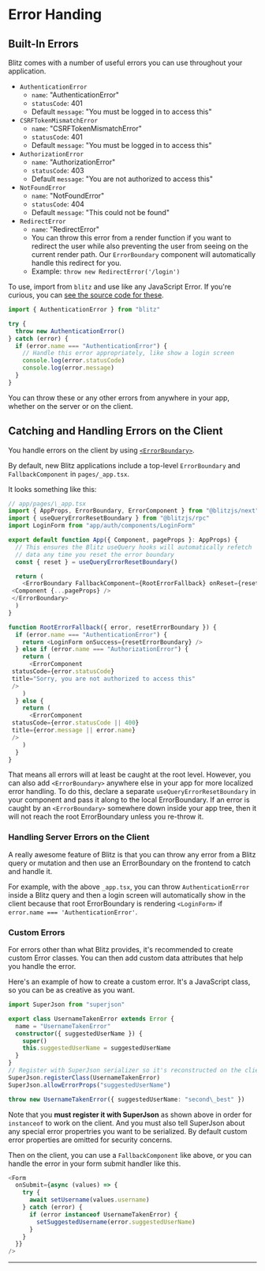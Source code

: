 # Error Handing



## Built-In Errors

Blitz comes with a number of useful errors you can use throughout your
application.

* `AuthenticationError`
	+ `name`: "AuthenticationError"
	+ `statusCode`: 401
	+ Default `message`: "You must be logged in to access this"
* `CSRFTokenMismatchError`
	+ `name`: "CSRFTokenMismatchError"
	+ `statusCode`: 401
	+ Default `message`: "You must be logged in to access this"
* `AuthorizationError`
	+ `name`: "AuthorizationError"
	+ `statusCode`: 403
	+ Default `message`: "You are not authorized to access this"
* `NotFoundError`
	+ `name`: "NotFoundError"
	+ `statusCode`: 404
	+ Default `message`: "This could not be found"
* `RedirectError`
	+ `name`: "RedirectError"
	+ You can throw this error from a render function if you want to
	redirect the user while also preventing the user from seeing on the
	current render path. Our `ErrorBoundary` component will automatically
	handle this redirect for you.
	+ Example: `throw new RedirectError('/login')`

To use, import from `blitz` and use like any JavaScript Error. If you're
curious, you can
[see the source code for these](https://github.com/blitz-js/blitz/blob/canary/packages/core/src/errors.ts).


```typescript
import { AuthenticationError } from "blitz"

try {
  throw new AuthenticationError()
} catch (error) {
  if (error.name === "AuthenticationError") {
    // Handle this error appropriately, like show a login screen
    console.log(error.statusCode)
    console.log(error.message)
  }
}
```
You can throw these or any other errors from anywhere in your app, whether
on the server or on the client.

## Catching and Handling Errors on the Client

You handle errors on the client by using
[`<ErrorBoundary>`](./error-boundary).

By default, new Blitz applications include a top-level `ErrorBoundary` and
`FallbackComponent` in `pages/_app.tsx`.

It looks something like this:


```typescript
// app/pages/\_app.tsx
import { AppProps, ErrorBoundary, ErrorComponent } from "@blitzjs/next"
import { useQueryErrorResetBoundary } from "@blitzjs/rpc"
import LoginForm from "app/auth/components/LoginForm"

export default function App({ Component, pageProps }: AppProps) {
  // This ensures the Blitz useQuery hooks will automatically refetch
  // data any time you reset the error boundary
  const { reset } = useQueryErrorResetBoundary()

  return (
    <ErrorBoundary FallbackComponent={RootErrorFallback} onReset={reset}>
 <Component {...pageProps} />
 </ErrorBoundary>
  )
}

function RootErrorFallback({ error, resetErrorBoundary }) {
  if (error.name === "AuthenticationError") {
    return <LoginForm onSuccess={resetErrorBoundary} />
  } else if (error.name === "AuthorizationError") {
    return (
      <ErrorComponent
 statusCode={error.statusCode}
 title="Sorry, you are not authorized to access this"
 />
    )
  } else {
    return (
      <ErrorComponent
 statusCode={error.statusCode || 400}
 title={error.message || error.name}
 />
    )
  }
}
```
That means all errors will at least be caught at the root level. However,
you can also add `<ErrorBoundary>` anywhere else in your app for more
localized error handling. To do this, declare a separate
`useQueryErrorResetBoundary` in your component and pass it along to the
local ErrorBoundary. If an error is caught by an `<ErrorBoundary>`
somewhere down inside your app tree, then it will not reach the root
ErrorBoundary unless you re-throw it.

### Handling Server Errors on the Client

A really awesome feature of Blitz is that you can throw any error from a
Blitz query or mutation and then use an ErrorBoundary on the frontend to
catch and handle it.

For example, with the above `_app.tsx`, you can throw
`AuthenticationError` inside a Blitz query and then a login screen will
automatically show in the client because that root ErrorBoundary is
rendering `<LoginForm>` if `error.name === 'AuthenticationError'`.

### Custom Errors

For errors other than what Blitz provides, it's recommended to create
custom Error classes. You can then add custom data attributes that help
you handle the error.

Here's an example of how to create a custom error. It's a JavaScript
class, so you can be as creative as you want.


```typescript
import SuperJson from "superjson"

export class UsernameTakenError extends Error {
  name = "UsernameTakenError"
  constructor({ suggestedUserName }) {
    super()
    this.suggestedUserName = suggestedUserName
  }
}
// Register with SuperJson serializer so it's reconstructed on the client
SuperJson.registerClass(UsernameTakenError)
SuperJson.allowErrorProps("suggestedUserName")

throw new UsernameTakenError({ suggestedUserName: "second\_best" })
```
Note that you **must register it with SuperJson** as shown above in order
for `instanceof` to work on the client. And you must also tell SuperJson
about any special error propertries you want to be serialized. By default
custom error properties are omitted for security concerns.

Then on the client, you can use a `FallbackComponent` like above, or you
can handle the error in your form submit handler like this.


```typescript
<Form
  onSubmit={async (values) => {
    try {
      await setUsername(values.username)
    } catch (error) {
      if (error instanceof UsernameTakenError) {
        setSuggestedUsername(error.suggestedUserName)
      }
    }
  }}
/>
```


---

